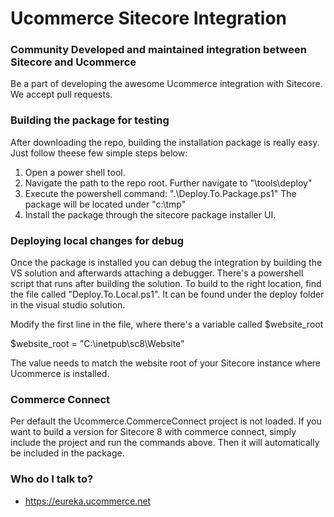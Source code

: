 # Ucommerce Sitecore Integration #

### Community Developed and maintained integration between Sitecore and Ucommerce ###
Be a part of developing the awesome Ucommerce integration with Sitecore. We accept pull requests.

### Building the package for testing ###

After downloading the repo, building the installation package is really easy. 
Just follow theese few simple steps below:

1. Open a power shell tool.
2. Navigate the path to the repo root.
	Further navigate to "\tools\deploy"
3. Execute the powershell command: ".\Deploy.To.Package.ps1"
	The package will be located under "c:\tmp"
4. Install the package through the sitecore package installer UI.

### Deploying local changes for debug ###

Once the package is installed you can debug the integration by building the VS solution and afterwards attaching a debugger. 
There's a powershell script that runs after building the solution. To build to the right location, find the file called "Deploy.To.Local.ps1". It can be found under the deploy folder in the visual studio solution.

Modify the first line in the file, where there's a variable called $website_root

$website_root = "C:\inetpub\sc8\Website"

The value needs to match the website root of your Sitecore instance where Ucommerce is installed.

### Commerce Connect ###

Per default the Ucommerce.CommerceConnect project is not loaded. If you want to build a version for Sitecore 8 with commerce connect, simply include the project and run the commands above. Then it will automatically be included in the package. 

### Who do I talk to? ###

* https://eureka.ucommerce.net